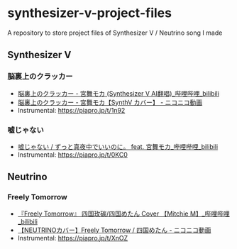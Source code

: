 # synthesizer-v-project-files

A repository to store project files of Synthesizer V / Neutrino song I made

## Synthesizer V

### 脳裏上のクラッカー

- [脳裏上のクラッカー - 宮舞モカ (Synthesizer V AI翻唱)_哔哩哔哩_bilibili](https://www.bilibili.com/video/BV1u8wme1Egt/)
- [脳裏上のクラッカー - 宮舞モカ【SynthV カバー】 - ニコニコ動画](https://www.nicovideo.jp/watch/sm44560434)
- Instrumental: https://piapro.jp/t/1n92

### 嘘じゃない

- [嘘じゃない / ずっと真夜中でいいのに。 feat. 宮舞モカ_哔哩哔哩_bilibili](https://www.bilibili.com/video/BV1sXf2YcEou/)
- Instrumental: https://piapro.jp/t/0KC0

## Neutrino

### Freely Tomorrow

- [『Freely Tomorrow』 四国玫碳/四国めたん Cover 【Mitchie M】_哔哩哔哩_bilibili](https://www.bilibili.com/video/BV1kZ18YyEdw)
- [【NEUTRINOカバー】Freely Tomorrow / 四国めたん - ニコニコ動画](https://www.nicovideo.jp/watch/sm44258486)
- Instrumental: https://piapro.jp/t/XnOZ
